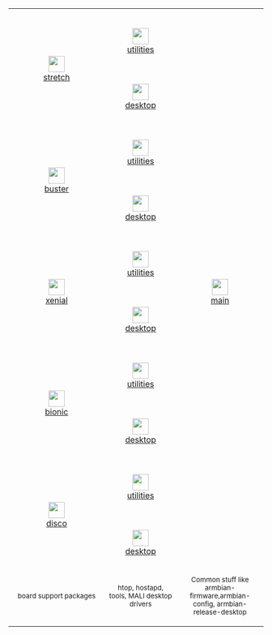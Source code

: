 <table width="642" cellpadding="4" cellspacing="0" style="page-break-before: always">
	<col width="311">
	<col width="205">
	<col width="100">
	<tr>
		<td align="center" rowspan="2" width="311" valign="center">
			<p><br><a href="debs/stretch"><img src="https://dl.armbian.com/_h5ai/public/images/themes/comity/cloud-upload-1.png" name="Upload" align="bottom" width="32" height="32" border="0"/></a>
			<br><a href="debs/stretch">stretch</a></p>
		</td>
		<td align="center" width="205" valign="center">
			<p><br><a href="debs/extra/stretch-utils"><img src="https://dl.armbian.com/_h5ai/public/images/themes/comity/cloud-upload-1.png" name="Upload" align="bottom" width="32" height="32" border="0"/></a>
			<br><a href="debs/extra/stretch-utils">utilities</a></p>
		</td>
		<td align="center" rowspan="10" width="200">
			<p><br><a href="debs/"><img src="https://dl.armbian.com/_h5ai/public/images/themes/comity/cloud-upload-1.png" name="Upload" align="bottom" width="32" height="32" border="0"/></a>
			<br><a href="debs/">main</a></p>
		</td>
	</tr>
	<tr>
		<td align="center" width="205" valign="center">
			<p><br><a href="debs/extra/stretch-desktop"><img src="https://dl.armbian.com/_h5ai/public/images/themes/comity/cloud-upload-1.png" name="Upload" align="bottom" width="32" height="32" border="0"/></a>
			<br><a href="debs/extra/stretch-desktop">desktop</a></p>
		</td>
	</tr>
	<tr>
		<td align="center" rowspan="2" width="311" valign="center">
			<p><br><a href="debs/buster"><img src="https://dl.armbian.com/_h5ai/public/images/themes/comity/cloud-upload-1.png" name="Upload" align="bottom" width="32" height="32" border="0"/></a>
			<br><a href="debs/buster">buster</a></p>
		</td>
		<td align="center" width="205" valign="center">
			<p><br><a href="debs/extra/buster-utils"><img src="https://dl.armbian.com/_h5ai/public/images/themes/comity/cloud-upload-1.png" name="Upload" align="bottom" width="32" height="32" border="0"/></a>
			<br><a href="debs/extra/buster-utils">utilities</a></p>
		</td>
	</tr>
	<tr>
		<td align="center" width="205" valign="center">
			<p><br><a href="debs/extra/buster-desktop"><img src="https://dl.armbian.com/_h5ai/public/images/themes/comity/cloud-upload-1.png" name="Upload" align="bottom" width="32" height="32" border="0"/></a>
			<br><a href="debs/extra/buster-desktop">desktop</a></p>
		</td>
	</tr>
	<tr>
		<td align="center" rowspan="2" width="311" valign="center">
			<p><br><a href="debs/xenial"><img src="https://dl.armbian.com/_h5ai/public/images/themes/comity/cloud-upload-1.png" name="Upload" align="bottom" width="32" height="32" border="0"/></a>
			<br><a href="debs/xenial">xenial</a></p>
		</td>
		<td align="center" width="205" valign="center">
			<p><br><a href="debs/extra/xenial-utils"><img src="https://dl.armbian.com/_h5ai/public/images/themes/comity/cloud-upload-1.png" name="Upload" align="bottom" width="32" height="32" border="0"/></a>
			<br><a href="debs/extra/xenial-utils">utilities</a></p>
		</td>
	</tr>
	<tr>
		<td align="center" width="205" valign="center">
			<p><br><a href="debs/extra/xenial-desktop"><img src="https://dl.armbian.com/_h5ai/public/images/themes/comity/cloud-upload-1.png" name="Upload" align="bottom" width="32" height="32" border="0"/></a>
			<br><a href="debs/extra/xenial-desktop">desktop</a></p>
		</td>
	</tr>
	<tr>
		<td align="center" rowspan="2" width="311" valign="center">
			<p><br><a href="debs/bionic"><img src="https://dl.armbian.com/_h5ai/public/images/themes/comity/cloud-upload-1.png" name="Upload" align="bottom" width="32" height="32" border="0"/></a>
			<br><a href="debs/bionic">bionic</a></p>
		</td>
		<td align="center" width="205" valign="center">
			<p><br><a href="debs/extra/bionic-utils"><img src="https://dl.armbian.com/_h5ai/public/images/themes/comity/cloud-upload-1.png" name="Upload" align="bottom" width="32" height="32" border="0"/></a>
			<br><a href="debs/extra/bionic-utils">utilities</a></p>
		</td>
	</tr>
	<tr>
		<td align="center" width="205" valign="center">
			<p><br><a href="debs/extra/bionic-desktop"><img src="https://dl.armbian.com/_h5ai/public/images/themes/comity/cloud-upload-1.png" name="Upload" align="bottom" width="32" height="32" border="0"/></a>
			<br><a href="debs/extra/bionic-desktop">desktop</a></p>
		</td>
	</tr>
	<tr>
		<td align="center" rowspan="2" width="311" valign="center">
			<p><br><a href="debs/disco"><img src="https://dl.armbian.com/_h5ai/public/images/themes/comity/cloud-upload-1.png" name="Upload" align="bottom" width="32" height="32" border="0"/></a>
			<br><a href="debs/disco">disco</a></p>
		</td>
		<td align="center" width="205" valign="center">
			<p><br><a href="debs/extra/disco-utils"><img src="https://dl.armbian.com/_h5ai/public/images/themes/comity/cloud-upload-1.png" name="Upload" align="bottom" width="32" height="32" border="0"/></a>
			<br><a href="debs/extra/disco-utils">utilities</a></p>
		</td>
	</tr>
	<tr>
		<td align="center" width="205" valign="center">
			<p><br><a href="debs/extra/disco-desktop"><img src="https://dl.armbian.com/_h5ai/public/images/themes/comity/cloud-upload-1.png" name="Upload" align="bottom" width="32" height="32" border="0"/></a>
			<br><a href="debs/extra/disco-desktop">desktop</a></p>
		</td>
	</tr>
	<tr>
		<td align="center" width="311" valign="center">
			<p><sup>board support packages</sub></p>
		</td>
		<td align="center" width="205" valign="center">
			<p><sub>htop, hostapd, tools, MALI desktop drivers</sub></p>
		</td>
		<td align="center" width="100" valign="center">
			<p><sub>Common stuff like armbian-firmware,armbian-config, armbian-release-desktop</sub></p>
		</td>
	</tr>
</table>
<p style="margin-bottom: 0cm; line-height: 100%"><br/>

</p>
</body>
</html>
